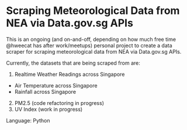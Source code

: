 # Scraping Meteorological Data from NEA via Data.gov.sg APIs
This is an ongoing (and on-and-off, depending on how much free time @hweecat has after work/meetups) personal project to create a data scraper for scraping meteorological data from NEA via Data.gov.sg APIs.

Currently, the datasets that are being scraped from are:
1. Realtime Weather Readings across Singapore
- Air Temperature across Singapore
- Rainfall across Singapore
2. PM2.5 (code refactoring in progress)
3. UV Index (work in progress)

Language: Python
